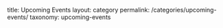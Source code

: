 title: Upcoming Events
layout: category
permalink: /categories/upcoming-events/
taxonomy: upcoming-events